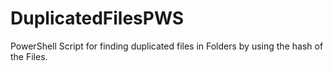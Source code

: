 # DuplicatedFilesPWS
PowerShell Script for finding duplicated files in Folders by using the hash of the Files.
